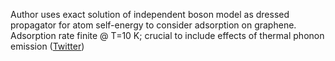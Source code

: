 
Author uses exact solution of independent boson model as dressed propagator for atom self-energy to consider adsorption on graphene. Adsorption rate finite @ T=10 K; crucial to include effects of thermal phonon emission ([Twitter](https://twitter.com/JoshuahHeath/status/1123231094810271745))

